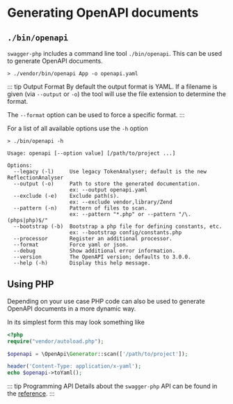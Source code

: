 # Generating OpenAPI documents

## `./bin/openapi`

`swagger-php` includes a command line tool `./bin/openapi`. This can be used to generate OpenAPI documents.

```shell
> ./vendor/bin/openapi App -o openapi.yaml
```

::: tip Output Format
By default the output format is YAML. If a filename is given (via `--output` or `-o`) 
the tool will use the file extension to determine the format.

The `--format` option can be used to force a specific format.
:::

For a list of all available options use the `-h` option 

```shell
> ./bin/openapi -h

Usage: openapi [--option value] [/path/to/project ...]

Options:
  --legacy (-l)     Use legacy TokenAnalyser; default is the new ReflectionAnalyser
  --output (-o)     Path to store the generated documentation.
                    ex: --output openapi.yaml
  --exclude (-e)    Exclude path(s).
                    ex: --exclude vendor,library/Zend
  --pattern (-n)    Pattern of files to scan.
                    ex: --pattern "*.php" or --pattern "/\.(phps|php)$/"
  --bootstrap (-b)  Bootstrap a php file for defining constants, etc.
                    ex: --bootstrap config/constants.php
  --processor       Register an additional processor.
  --format          Force yaml or json.
  --debug           Show additional error information.
  --version         The OpenAPI version; defaults to 3.0.0.
  --help (-h)       Display this help message.
```

## Using PHP

Depending on your use case PHP code can also be used to generate OpenAPI documents in a more dynamic way.

In its simplest form this may look something like

```php
<?php
require("vendor/autoload.php");

$openapi = \OpenApi\Generator::scan(['/path/to/project']);

header('Content-Type: application/x-yaml');
echo $openapi->toYaml();
```

::: tip Programming API
Details about the `swagger-php` API can be found in the [reference](../reference/index.md).
:::
